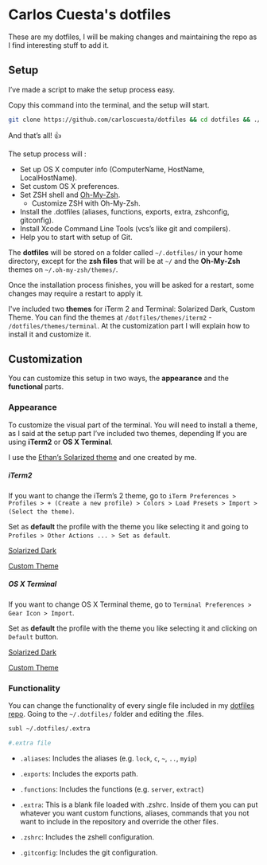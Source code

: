 # Carlos Cuesta's dotfiles

These are my dotfiles, I will be making changes and maintaining the repo as I find interesting stuff to add it.

## Setup 

I’ve made a script to make the setup process easy. 

Copy this command into the terminal, and the setup will start.

```bash
git clone https://github.com/carloscuesta/dotfiles && cd dotfiles && ./osx.sh
```

And that’s all! :thumbsup:

The setup process will : 

* Set up OS X computer info (ComputerName, HostName, LocalHostName).
* Set custom OS X preferences.
* Set ZSH shell and [Oh-My-Zsh](https://github.com/robbyrussell/oh-my-zsh).
	* Customize ZSH with Oh-My-Zsh.
* Install the .dotfiles (aliases, functions, exports, extra, zshconfig, gitconfig).
* Install Xcode Command Line Tools (vcs’s like git and compilers).
* Help you to start with setup of Git.

The **dotfiles** will be stored on a folder called `~/.dotfiles/` in your home directory, except for the **zsh files** that will be at `~/` and the **Oh-My-Zsh** themes on `~/.oh-my-zsh/themes/`.

Once the installation process finishes, you will be asked for a restart, some changes may require a restart to apply it. 

I've included two **themes** for iTerm 2 and Terminal: Solarized Dark, Custom Theme. You can find the themes at `/dotfiles/themes/iterm2` - `/dotfiles/themes/terminal`. At the customization part I will explain how to install it and customize it.

## Customization 

You can customize this setup in two ways, the **appearance** and the **functional** parts.

### Appearance

To customize the visual part of the terminal. You will need to install a theme, as I said at the setup part I’ve included two themes, depending If you are using **iTerm2** or **OS X Terminal**.

I use the [Ethan’s Solarized theme](http://ethanschoonover.com/solarized) and one created by me. 

##### iTerm2 

If you want to change the iTerm’s 2 theme, go to `iTerm Preferences > Profiles > + (Create a new profile) > Colors > Load Presets > Import > (Select the theme)`. 

Set as **default** the profile with the theme you like selecting it and going to `Profiles > Other Actions ... > Set as default`.

[Solarized Dark](https://github.com/carloscuesta/dotfiles/tree/master/themes/iterm2/solarized-dark.itermcolors)

[Custom Theme](https://github.com/carloscuesta/dotfiles/tree/master/themes/iterm2/)


##### OS X Terminal 

If you want to change OS X Terminal theme, go to `Terminal Preferences > Gear Icon > Import`. 

Set as **default** the profile with the theme you like selecting it and clicking on `Default` button.

[Solarized Dark](https://github.com/carloscuesta/dotfiles/tree/master/themes/terminal/solarized-dark.terminal)

[Custom Theme](https://github.com/carloscuesta/dotfiles/tree/master/themes/terminal/)

### Functionality 

You can change the functionality of every single file included in my [dotfiles repo](https://github.com/carloscuesta/dotfiles/). Going to the `~/.dotfiles/` folder and editing the .files.

```bash
subl ~/.dotfiles/.extra
```
```bash
#.extra file 
```


* `.aliases`: Includes the aliases (e.g. `lock`, `c`, `~`, `..`, `myip`)
* `.exports`: Includes the exports path.
* `.functions`: Includes the functions (e.g. `server`, `extract`)
* `.extra`: This is a blank file loaded with .zshrc. Inside of them you can put whatever you want custom functions, aliases, commands that you not want to include in the repository and override the other files.

* `.zshrc`: Includes the zshell configuration.
* `.gitconfig`: Includes the git configuration.